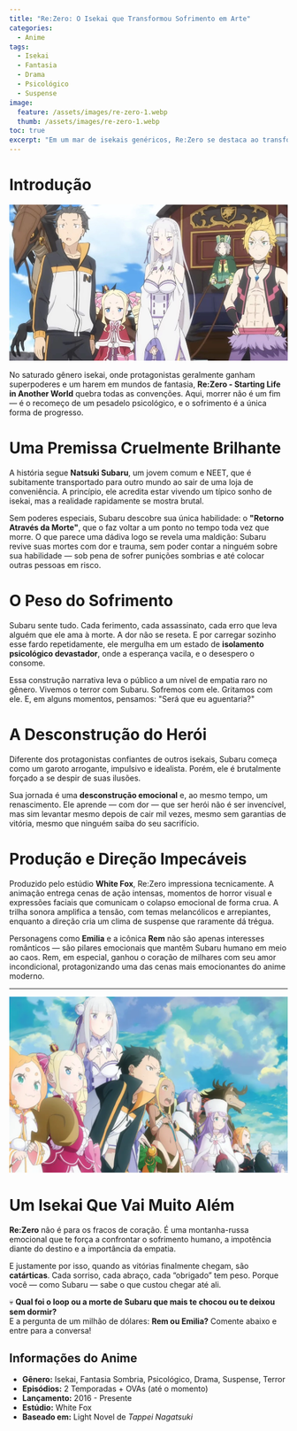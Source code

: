 ```yaml
---
title: "Re:Zero: O Isekai que Transformou Sofrimento em Arte"
categories:
  - Anime
tags:
  - Isekai
  - Fantasia
  - Drama
  - Psicológico
  - Suspense
image:
  feature: /assets/images/re-zero-1.webp
  thumb: /assets/images/re-zero-1.webp
toc: true
excerpt: "Em um mar de isekais genéricos, Re:Zero se destaca ao transformar o sofrimento psicológico em uma poderosa jornada de redenção e resiliência. Uma experiência intensa e inesquecível."
---
```


# Introdução

![Subaru Natsuki olhando com determinação e desespero, com Emilia e Rem ao fundo em um cenário do Reino de Lugnica.](/assets/images/re-zero-1.webp)

No saturado gênero isekai, onde protagonistas geralmente ganham superpoderes e um harem em mundos de fantasia, **Re:Zero - Starting Life in Another World** quebra todas as convenções. Aqui, morrer não é um fim — é o recomeço de um pesadelo psicológico, e o sofrimento é a única forma de progresso.

# Uma Premissa Cruelmente Brilhante

A história segue **Natsuki Subaru**, um jovem comum e NEET, que é subitamente transportado para outro mundo ao sair de uma loja de conveniência. A princípio, ele acredita estar vivendo um típico sonho de isekai, mas a realidade rapidamente se mostra brutal.

Sem poderes especiais, Subaru descobre sua única habilidade: o **"Retorno Através da Morte"**, que o faz voltar a um ponto no tempo toda vez que morre. O que parece uma dádiva logo se revela uma maldição: Subaru revive suas mortes com dor e trauma, sem poder contar a ninguém sobre sua habilidade — sob pena de sofrer punições sombrias e até colocar outras pessoas em risco.

# O Peso do Sofrimento

Subaru sente tudo. Cada ferimento, cada assassinato, cada erro que leva alguém que ele ama à morte. A dor não se reseta. E por carregar sozinho esse fardo repetidamente, ele mergulha em um estado de **isolamento psicológico devastador**, onde a esperança vacila, e o desespero o consome.

Essa construção narrativa leva o público a um nível de empatia raro no gênero. Vivemos o terror com Subaru. Sofremos com ele. Gritamos com ele. E, em alguns momentos, pensamos: "Será que eu aguentaria?"

# A Desconstrução do Herói

Diferente dos protagonistas confiantes de outros isekais, Subaru começa como um garoto arrogante, impulsivo e idealista. Porém, ele é brutalmente forçado a se despir de suas ilusões.

Sua jornada é uma **desconstrução emocional** e, ao mesmo tempo, um renascimento. Ele aprende — com dor — que ser herói não é ser invencível, mas sim levantar mesmo depois de cair mil vezes, mesmo sem garantias de vitória, mesmo que ninguém saiba do seu sacrifício.

# Produção e Direção Impecáveis

Produzido pelo estúdio **White Fox**, Re:Zero impressiona tecnicamente. A animação entrega cenas de ação intensas, momentos de horror visual e expressões faciais que comunicam o colapso emocional de forma crua. A trilha sonora amplifica a tensão, com temas melancólicos e arrepiantes, enquanto a direção cria um clima de suspense que raramente dá trégua.

Personagens como **Emilia** e a icônica **Rem** não são apenas interesses românticos — são pilares emocionais que mantêm Subaru humano em meio ao caos. Rem, em especial, ganhou o coração de milhares com seu amor incondicional, protagonizando uma das cenas mais emocionantes do anime moderno.

---

![Rem sorrindo para Subaru, em uma das cenas mais icônicas e emocionantes do anime, que define um ponto de virada para o protagonista.](/assets/images/re-zero-2.webp)

# Um Isekai Que Vai Muito Além

**Re:Zero** não é para os fracos de coração. É uma montanha-russa emocional que te força a confrontar o sofrimento humano, a impotência diante do destino e a importância da empatia.

E justamente por isso, quando as vitórias finalmente chegam, são **catárticas**. Cada sorriso, cada abraço, cada “obrigado” tem peso. Porque você — como Subaru — sabe o que custou chegar até ali.

💀 **Qual foi o loop ou a morte de Subaru que mais te chocou ou te deixou sem dormir?**  
E a pergunta de um milhão de dólares: **Rem ou Emilia?** Comente abaixo e entre para a conversa!

## Informações do Anime

- **Gênero:** Isekai, Fantasia Sombria, Psicológico, Drama, Suspense, Terror  
- **Episódios:** 2 Temporadas + OVAs (até o momento)  
- **Lançamento:** 2016 - Presente  
- **Estúdio:** White Fox  
- **Baseado em:** Light Novel de *Tappei Nagatsuki*  
